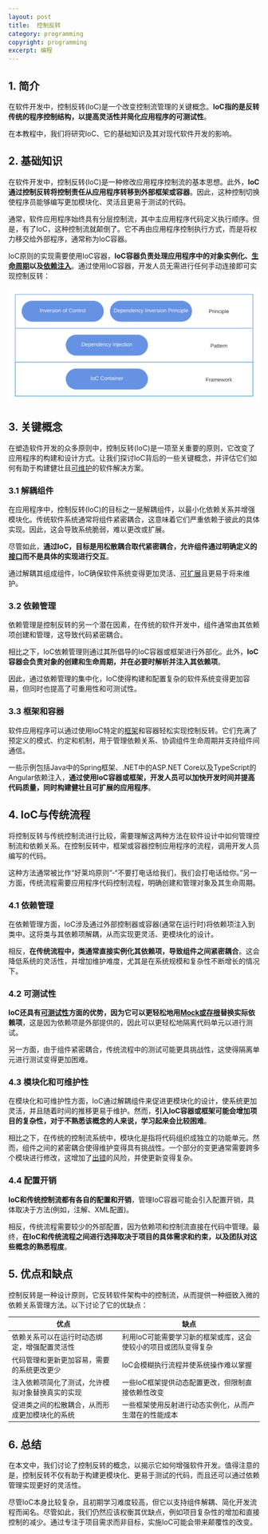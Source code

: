 ```yaml
---
layout: post
title:  控制反转
category: programming
copyright: programming
excerpt: 编程
---
```


## 1. 简介

在软件开发中，控制反转(IoC)是一个改变控制流管理的关键概念。**IoC指的是反转传统的程序控制结构，以提高灵活性并简化应用程序的可测试性**。

在本教程中，我们将研究IoC、它的基础知识及其对现代软件开发的影响。

## 2. 基础知识

在软件开发中，控制反转(IoC)是一种修改应用程序控制流的基本思想。此外，**IoC通过控制反转将控制责任从应用程序转移到外部框架或容器**。因此，这种控制切换使程序员能够编写更加模块化、灵活且更易于测试的代码。

通常，软件应用程序始终具有分层控制流，其中主应用程序代码定义执行顺序。但是，有了IoC，这种控制流就颠倒了。它不再由应用程序控制执行方式，而是将权力移交给外部程序，通常称为IoC容器。

IoC原则的实现需要使用IoC容器，**IoC容器负责处理应用程序中的对象实例化、[生命周期](https://www.baeldung.com/cs/process-lifecycle)以及[依赖注入](https://www.baeldung.com/cs/dependency-injection-vs-service-locator)**。通过使用IoC容器，开发人员无需进行任何手动连接即可实现控制反转：

![](/assets/images/2025/programming/ioc01.png)

## 3. 关键概念

在塑造软件开发的众多原则中，控制反转(IoC)是一项至关重要的原则，它改变了应用程序的构建和设计方式。让我们探讨IoC背后的一些关键概念，并评估它们如何有助于构建健壮且[可维护](https://www.baeldung.com/cs/maintainability-killers)的软件解决方案。

### 3.1 解耦组件

在应用程序中，控制反转(IoC)的目标之一是解耦组件，以最小化依赖关系并增强模块化。传统软件系统通常将组件紧密耦合，这意味着它们严重依赖于彼此的具体实现。因此，这会导致系统脆弱，难以更改或扩展。

尽管如此，**通过IoC，目标是用松散耦合取代紧密耦合，允许组件通过明确定义的[接口](https://www.baeldung.com/cs/program-to-interface)而不是具体的实现进行交互**。

通过解耦其组成组件，IoC确保软件系统变得更加灵活、[可扩展](https://baeldung.com/cs/scaling-horizontally-vertically)且更易于将来维护。

### 3.2 依赖管理

依赖管理是控制反转的另一个潜在因素，在传统的软件开发中，组件通常由其依赖项创建和管理，这导致代码紧密耦合。

相比之下，IoC依赖管理则通过其所倡导的IoC容器或框架进行外部化。此外，**IoC容器会负责对象的创建和生命周期，并在必要时解析并注入其依赖项**。

因此，通过依赖管理的集中化，IoC使得构建和配置复杂的软件系统变得更加容易，但同时也提高了可重用性和可测试性。

### 3.3 框架和容器

软件应用程序可以通过使用IoC特定的[框架](https://www.baeldung.com/cs/framework-vs-library)和容器轻松实现控制反转。它们充满了预定义的模式、约定和机制，用于管理依赖关系、协调组件生命周期并支持组件间通信。

一些示例包括Java中的Spring框架、.NET中的ASP.NET Core以及TypeScript的Angular依赖注入，**通过使用IoC容器或框架，开发人员可以加快开发时间并提高代码质量，同时构建健壮且可扩展的应用程序**。

## 4. IoC与传统流程

将控制反转与传统控制流进行比较，需要理解这两种方法在软件设计中如何管理控制流和依赖关系。在控制反转中，框架或容器控制应用程序的流程，调用开发人员编写的代码。

这种方法通常被比作“好莱坞原则”-“不要打电话给我们，我们会打电话给你。”另一方面，传统流程需要应用程序代码控制流程，明确创建和管理对象及其生命周期。

### 4.1 依赖管理

在依赖管理方面，IoC涉及通过外部控制器或容器(通常在运行时)将依赖项注入到类中。这将类与其依赖项解耦，从而实现更灵活、更模块化的设计。

相反，**在传统流程中，类通常直接实例化其依赖项，导致组件之间紧密耦合**。这会降低系统的灵活性，并增加维护难度，尤其是在系统规模和复杂性不断增长的情况下。

### 4.2 可测试性

**IoC还具有[可测试性](https://www.baeldung.com/cs/software-quality#7-testability)方面的优势，因为它可以更轻松地用[Mock或存根](https://www.baeldung.com/cs/faking-mocking-stubbing)替换实际依赖项**，这是因为依赖项是外部提供的，因此可以更轻松地隔离代码单元以进行测试。

另一方面，由于组件紧密耦合，传统流程中的测试可能更具挑战性，这使得隔离单元进行测试变得更加困难。

### 4.3 模块化和可维护性

在模块化和可维护性方面，IoC通过解耦组件来促进更模块化的设计，使系统更加灵活，并且随着时间的推移更易于维护。然而，**引入IoC容器或框架可能会增加项目的复杂性，对于不熟悉该概念的人来说，学习起来会比较困难**。

相比之下，在传统的控制流系统中，模块化是指将代码组织成独立的功能单元。然而，组件之间的紧密耦合使得维护变得具有挑战性。一个部分的变更通常需要跨多个模块进行修改，这增加了[出错](https://www.baeldung.com/cs/exceptions-runtime-errors)的风险，并使更新变得复杂。

### 4.4 配置开销

**IoC和传统控制流都有各自的配置和开销**，管理IoC容器可能会引入配置开销，具体取决于方法(例如，注解、XML配置)。

相反，传统流程需要较少的外部配置，因为依赖项和控制流直接在代码中管理。最终，**在IoC和传统流程之间进行选择取决于项目的具体需求和约束，以及团队对这些概念的熟悉程度**。

## 5. 优点和缺点

控制反转是一种设计原则，它反转软件架构中的控制流，从而提供一种细致入微的依赖关系管理方法。以下讨论了它的优缺点：

| 优点| 缺点|
| ---------------------------------------------- | -------------------------------------------------------- |
| 依赖关系可以在运行时动态绑定，增强配置灵活性| 利用IoC可能需要学习新的框架或库，这会使较小的项目或团队变得复杂|
| 代码管理和更新更加容易，需要的系统更改更少| IoC会模糊执行流程并使系统操作难以掌握|
| 注入依赖项简化了测试，允许模拟对象替换真实的实现| 一些IoC框架提供动态配置更改，但限制直接依赖性改变|
| 促进类之间的松散耦合，从而形成更加模块化的系统| 一些框架使用反射进行动态实例化，从而产生潜在的性能成本|

## 6. 总结

在本文中，我们讨论了控制反转的概念，以揭示它如何增强软件开发。值得注意的是，控制反转不仅有助于构建更模块化、更易于测试的代码，而且还可以通过依赖管理实现更好的灵活性。

尽管IoC本身比较复杂，且初期学习难度较高，但它以支持组件解耦、简化开发流程而闻名。尽管如此，我们仍然应该权衡其优缺点，例如项目复杂性的增加和直接控制的减少。通过专注于项目需求而非目标，实施IoC可能会带来颠覆性的改变。